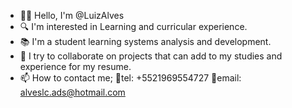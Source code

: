- 🙋‍♂️ Hello, I'm @LuizAlves
- 🔍 I'm interested in Learning and curricular experience.
- 📚 I'm a student learning systems analysis and development.
- 🤝 I try to collaborate on projects that can add to my studies and experience for my resume.
- 📫 How to contact me;
📱tel: +5521969554727
📧email: alveslc.ads@hotmail.com

<!---
LuizAlvesADS/LuizAlvesADS is a ✨ special ✨ repository because its `README.md` (this file) appears on your GitHub profile.
You can click the Preview link to take a look at your changes.
--->
